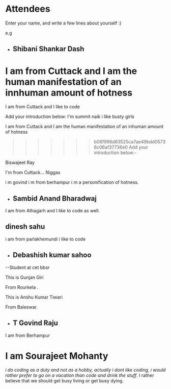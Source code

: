 # Attendees

Enter your name, and write a few lines about yourself :)

e.g

- ## Shibani Shankar Dash

I am from Cuttack and I am the human manifestation of an innhuman amount of hotness
=======

I am from Cuttack and I like to code

Add your introduction below:
I'm summit naik
i like busty girls

I am from Cuttack and I am the human manifestation of an inhuman amount of hotness

>>>>>>> b06f996d63525ca7ae49bdd05736c06af37736e0
Add your introduction below:-


 Biswajeet Ray

I'm from Cuttack... Niggas



i m govind 
i m from berhampur
i m a personification of hotness.

- ## Sambid Anand Bharadwaj

I am from Athagarh and I like to code as well.


## dinesh sahu
 i am from parlakhemundi i like to code

 
- ## Debashish kumar sahoo

--Student at cet bbsr


This is Gunjan Giri  

From Rourkela .

This is Anshu Kumar Tiwari

From Baleswar.

- ## T Govind Raju

I am from Berhampur

# I am Sourajeet Mohanty

*i do coding as a duty and not as a hobby, actually i dont like coding, i would rather prefer to go on a vacation than code and drink the stuff*.
I rather believe that we should get busy living or get busy dying. 
